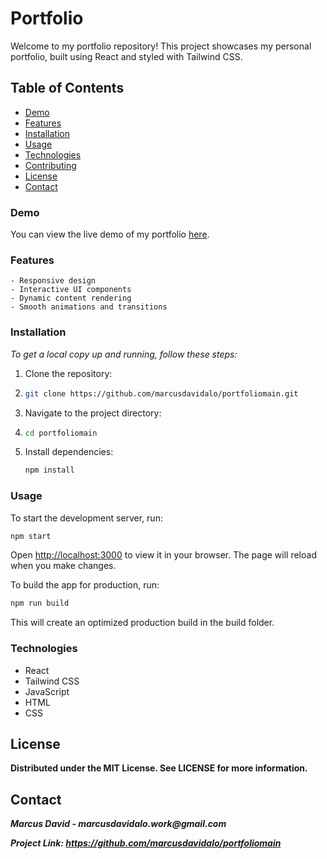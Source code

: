 # Portfolio

Welcome to my portfolio repository! This project showcases my personal portfolio, built using React and styled with Tailwind CSS.

## Table of Contents

- [Demo](#demo)
- [Features](#features)
- [Installation](#installation)
- [Usage](#usage)
- [Technologies](#technologies)
- [Contributing](#contributing)
- [License](#license)
- [Contact](#contact)

### Demo

You can view the live demo of my portfolio [here](https://marcusdavidalo.vercel.app).

### Features

```
- Responsive design
- Interactive UI components
- Dynamic content rendering
- Smooth animations and transitions
```

### Installation

_To get a local copy up and running, follow these steps:_


1. Clone the repository:
2. ```sh
   git clone https://github.com/marcusdavidalo/portfoliomain.git
   ```
3. Navigate to the project directory:
4. ```sh
   cd portfoliomain
   ```
5. Install dependencies:
   ```sh
   npm install
   ```

### Usage

To start the development server, run:
```sh
npm start
```
Open [http://localhost:3000](http://localhost:3000) to view it in your browser. The page will reload when you make changes.

To build the app for production, run:
```sh
npm run build
```
This will create an optimized production build in the build folder.


### Technologies

- React
- Tailwind CSS
- JavaScript
- HTML
- CSS

## License

**Distributed under the MIT License. See LICENSE for more information.**

## Contact

**_Marcus David - marcusdavidalo.work@gmail.com_**

**_Project Link: https://github.com/marcusdavidalo/portfoliomain_**
